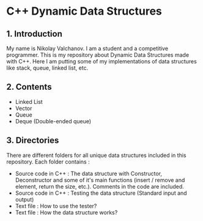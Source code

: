 # C++ Dynamic Data Structures
## 1. Introduction

My name is Nikolay Valchanov. I am a student and a competitive programmer. 
This is my repository about Dynamic Data Structures made with C++. 
Here I am putting some of my implementations of data structures like 
stack, queue, linked list, etc.

## 2. Contents
  - Linked List
  - Vector
  - Queue 
  - Deque (Double-ended queue)

## 3. Directories

There are different folders for all unique data structures included in this repository.
Each folder contains :
  - Source code in C++ : The data structure with Constructor, Deconstructor and some of it's main functions (insert / remove and element, return the size, etc.). Comments in the code are included. 
  - Source code in C++ : Testing the data structure (Standard input and output)
  - Text file : How to use the tester?
  - Text file : How the data structure works?
